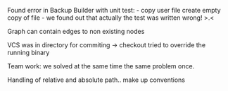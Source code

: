 Found error in Backup Builder with unit test:
	- copy user file create empty copy of file
	- we found out that actually the test was written wrong! >.<
	
Graph can contain edges to non existing nodes

VCS was in directory for commiting -> checkout tried to override the running binary

Team work: we solved at the same time the same problem once.

Handling of relative and absolute path.. make up conventions
